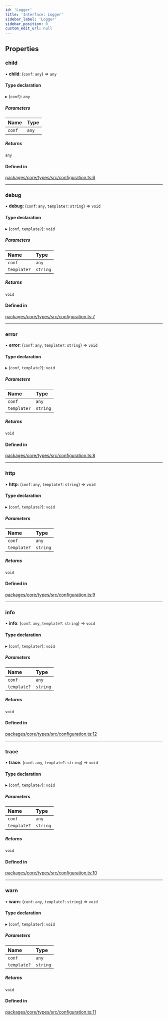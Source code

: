 ```yaml
---
id: 'Logger'
title: 'Interface: Logger'
sidebar_label: 'Logger'
sidebar_position: 0
custom_edit_url: null
---
```


## Properties

### child

• **child**: (`conf`: `any`) => `any`

#### Type declaration

▸ (`conf`): `any`

##### Parameters

| Name   | Type  |
| :----- | :---- |
| `conf` | `any` |

##### Returns

`any`

#### Defined in

[packages/core/types/src/configuration.ts:6](https://github.com/verdaccio/verdaccio/blob/10057a4ff/packages/core/types/src/configuration.ts#L6)

---

### debug

• **debug**: (`conf`: `any`, `template?`: `string`) => `void`

#### Type declaration

▸ (`conf`, `template?`): `void`

##### Parameters

| Name        | Type     |
| :---------- | :------- |
| `conf`      | `any`    |
| `template?` | `string` |

##### Returns

`void`

#### Defined in

[packages/core/types/src/configuration.ts:7](https://github.com/verdaccio/verdaccio/blob/10057a4ff/packages/core/types/src/configuration.ts#L7)

---

### error

• **error**: (`conf`: `any`, `template?`: `string`) => `void`

#### Type declaration

▸ (`conf`, `template?`): `void`

##### Parameters

| Name        | Type     |
| :---------- | :------- |
| `conf`      | `any`    |
| `template?` | `string` |

##### Returns

`void`

#### Defined in

[packages/core/types/src/configuration.ts:8](https://github.com/verdaccio/verdaccio/blob/10057a4ff/packages/core/types/src/configuration.ts#L8)

---

### http

• **http**: (`conf`: `any`, `template?`: `string`) => `void`

#### Type declaration

▸ (`conf`, `template?`): `void`

##### Parameters

| Name        | Type     |
| :---------- | :------- |
| `conf`      | `any`    |
| `template?` | `string` |

##### Returns

`void`

#### Defined in

[packages/core/types/src/configuration.ts:9](https://github.com/verdaccio/verdaccio/blob/10057a4ff/packages/core/types/src/configuration.ts#L9)

---

### info

• **info**: (`conf`: `any`, `template?`: `string`) => `void`

#### Type declaration

▸ (`conf`, `template?`): `void`

##### Parameters

| Name        | Type     |
| :---------- | :------- |
| `conf`      | `any`    |
| `template?` | `string` |

##### Returns

`void`

#### Defined in

[packages/core/types/src/configuration.ts:12](https://github.com/verdaccio/verdaccio/blob/10057a4ff/packages/core/types/src/configuration.ts#L12)

---

### trace

• **trace**: (`conf`: `any`, `template?`: `string`) => `void`

#### Type declaration

▸ (`conf`, `template?`): `void`

##### Parameters

| Name        | Type     |
| :---------- | :------- |
| `conf`      | `any`    |
| `template?` | `string` |

##### Returns

`void`

#### Defined in

[packages/core/types/src/configuration.ts:10](https://github.com/verdaccio/verdaccio/blob/10057a4ff/packages/core/types/src/configuration.ts#L10)

---

### warn

• **warn**: (`conf`: `any`, `template?`: `string`) => `void`

#### Type declaration

▸ (`conf`, `template?`): `void`

##### Parameters

| Name        | Type     |
| :---------- | :------- |
| `conf`      | `any`    |
| `template?` | `string` |

##### Returns

`void`

#### Defined in

[packages/core/types/src/configuration.ts:11](https://github.com/verdaccio/verdaccio/blob/10057a4ff/packages/core/types/src/configuration.ts#L11)

